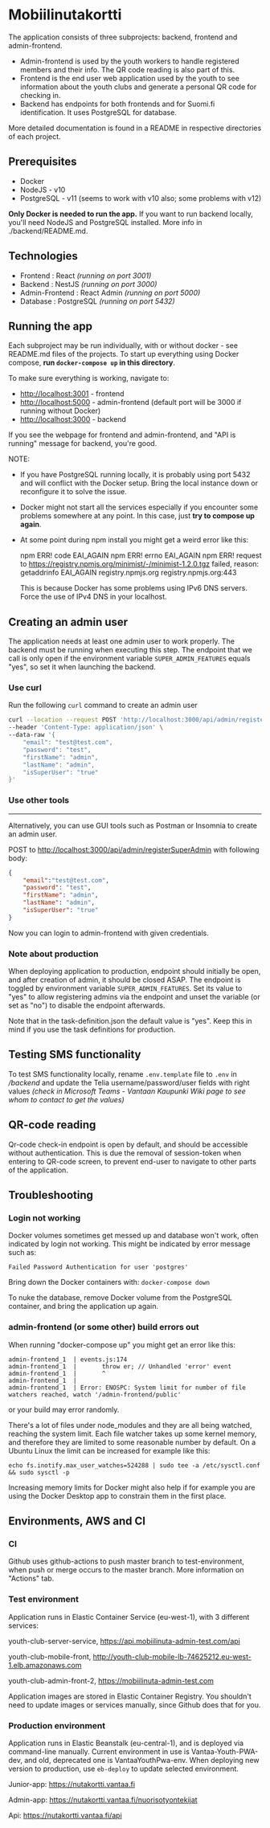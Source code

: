 # Mobiilinutakortti

The application consists of three subprojects: backend, frontend and admin-frontend.
* Admin-frontend is used by the youth workers to handle registered members and their info. The QR code reading is also part of this.
* Frontend is the end user web application used by the youth to see information about the youth clubs and generate a personal QR code for checking in.
* Backend has endpoints for both frontends and for Suomi.fi identification. It uses PostgreSQL for database.

More detailed documentation is found in a README in respective directories of each project.

## Prerequisites

- Docker
- NodeJS - v10
- PostgreSQL - v11 (seems to work with v10 also; some problems with v12)

**Only Docker is needed to run the app.** If you want to run backend locally, you'll need NodeJS and PostgreSQL installed. More info in ./backend/README.md.

## Technologies

- Frontend : React *(running on port 3001)*
- Backend : NestJS *(running on port 3000)*
- Admin-Frontend : React Admin *(running on port 5000)*
- Database : PostgreSQL *(running on port 5432)*

## Running the app

Each subproject may be run individually, with or without docker - see README.md files of the projects.
To start up everything using Docker compose, **run `docker-compose up` in this directory**.

To make sure everything is working, navigate to:
- [http://localhost:3001](http://localhost:3001) - frontend
- [http://localhost:5000](http://localhost:5000) - admin-frontend (default port will be 3000 if running without Docker)
- [http://localhost:3000](http://localhost:3000/api) - backend

If you see the webpage for frontend and admin-frontend, and "API is running" message for backend, you're good.

NOTE:
* If you have PostgreSQL running locally, it is probably using port 5432 and will conflict with the Docker setup. Bring the local instance down or reconfigure it to solve the issue.
* Docker might not start all the services especially if you encounter some problems somewhere at any point. In this case, just **try to compose up again**.
* At some point during npm install you might get a weird error like this:

    npm ERR! code EAI_AGAIN
    npm ERR! errno EAI_AGAIN
    npm ERR! request to https://registry.npmjs.org/minimist/-/minimist-1.2.0.tgz failed, reason: getaddrinfo EAI_AGAIN registry.npmjs.org registry.npmjs.org:443

    This is because Docker has some problems using IPv6 DNS servers. Force the use of IPv4 DNS in your localhost.

## Creating an admin user

The application needs at least one admin user to work properly. The backend must be running when executing this step. The endpoint that we call is only open if the environment variable `SUPER_ADMIN_FEATURES` equals "yes", so set it when launching the backend.

### Use curl

Run the following `curl` command to create an admin user

```bash
curl --location --request POST 'http://localhost:3000/api/admin/registerSuperAdmin' \
--header 'Content-Type: application/json' \
--data-raw '{
    "email": "test@test.com",
    "password": "test",
    "firstName": "admin",
    "lastName": "admin",
    "isSuperUser": "true"
}'
```

### Use other tools
---

Alternatively, you can use GUI tools such as Postman or Insomnia to create an admin user.

POST to [http://localhost:3000/api/admin/registerSuperAdmin](http://localhost:3000/api/admin/registerSuperAdmin) with following body:

```json
{
    "email":"test@test.com",
    "password": "test",
    "firstName": "admin",
    "lastName": "admin",
    "isSuperUser": "true"
}
```

Now you can login to admin-frontend with given credentials.

### Note about production

When deploying application to production, endpoint should initially be open, and after creation of admin, it should be closed ASAP. The endpoint is toggled by environment variable `SUPER_ADMIN_FEATURES`. Set its value to "yes" to allow registering admins via the endpoint and unset the variable (or set as "no") to disable the endpoint afterwards.

Note that in the task-definition.json the default value is "yes". Keep this in mind if you use the task definitions for production.

## Testing SMS functionality

To test SMS functionality locally, rename `.env.template` file to `.env` in */backend* and update the Telia username/password/user fields with right values *(check in Microsoft Teams - Vantaan Kaupunki Wiki page to see whom to contact to get the values)*

## QR-code reading

Qr-code check-in endpoint is open by default, and should be accessible without authentication. This is due the removal of session-token when entering to QR-code screen, to prevent end-user to navigate to other parts of the application.

## Troubleshooting

### Login not working

Docker volumes sometimes get messed up and database won't work, often indicated by login not working. This might be indicated by error message such as:

`Failed Password Authentication for user 'postgres'`

Bring down the Docker containers with: `docker-compose down`

To nuke the database, remove Docker volume from the PostgreSQL container, and bring the application up again.

### admin-frontend (or some other) build errors out

When running "docker-compose up" you might get an error like this:

    admin-frontend_1  | events.js:174
    admin-frontend_1  |       throw er; // Unhandled 'error' event
    admin-frontend_1  |       ^
    admin-frontend_1  |
    admin-frontend_1  | Error: ENOSPC: System limit for number of file watchers reached, watch '/admin-frontend/public'

or your build may error randomly.

There's a lot of files under node_modules and they are all being watched, reaching the system limit. Each file watcher takes up some kernel memory, and therefore they are limited to some reasonable number by default. On a Ubuntu Linux the limit can be increased for example like this:

    echo fs.inotify.max_user_watches=524288 | sudo tee -a /etc/sysctl.conf && sudo sysctl -p

Increasing memory limits for Docker might also help if for example you are using the Docker Desktop app to constrain them in the first place.

## Environments, AWS and CI

### CI

Github uses github-actions to push master branch to test-environment, when push or merge occurs to the master branch. More information on "Actions" tab.

### Test environment

Application runs in Elastic Container Service (eu-west-1), with 3 different services:

youth-club-server-service, https://api.mobiilinuta-admin-test.com/api

youth-club-mobile-front, http://youth-club-mobile-lb-74625212.eu-west-1.elb.amazonaws.com

youth-club-admin-front-2, https://mobiilinuta-admin-test.com

Application images are stored in Elastic Container Registry.
You shouldn't need to update images or services manually, since Github does that for you.

### Production environment

Application runs in Elastic Beanstalk (eu-central-1), and is deployed via command-line manually. Current environment in use is Vantaa-Youth-PWA-dev, and old, deprecated one is VantaaYouthPwa-env. When deploying new version to production, use `eb-deploy` to update selected environment.

Junior-app: https://nutakortti.vantaa.fi

Admin-app: https://nutakortti.vantaa.fi/nuorisotyontekijat

Api: https://nutakortti.vantaa.fi/api
